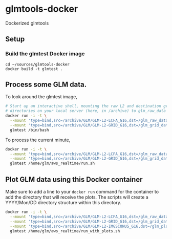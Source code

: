 # glmtools-docker
Dockerized glmtools

## Setup

### Build the glmtest Docker image

```
cd ~/sources/glmtools-docker
docker build -t glmtest .
```
## Process some GLM data. 

To look around the glmtest image,

```bash
# Start up an interactive shell, mounting the raw L2 and destination grid
# directories on your local server (here, in /archive) to glm_raw_data and glm_grid_data in the container
docker run -i -t \
  --mount 'type=bind,src=/archive/GLM/GLM-L2-LCFA_G16,dst=/glm_raw_data' \
  --mount 'type=bind,src=/archive/GLM/GLM-L2-GRID_G16,dst=/glm_grid_data' \
  glmtest /bin/bash
```

To process the current minute,

```bash
docker run -i -t \
  --mount 'type=bind,src=/archive/GLM/GLM-L2-LCFA_G16,dst=/glm_raw_data' \
  --mount 'type=bind,src=/archive/GLM/GLM-L2-GRID_G16,dst=/glm_grid_data' \
  glmtest /home/glm/aws_realtime/run.sh
```

## Plot GLM data using this Docker container

Make sure to add a line to your `docker run` command for the container to add
the directory that will receive the plots. The scripts will create a
YYYY/Mon/DD directory structure within this directory.

```bash
docker run -i -t \
  --mount 'type=bind,src=/archive/GLM/GLM-L2-LCFA_G16,dst=/glm_raw_data' \
  --mount 'type=bind,src=/archive/GLM/GLM-L2-GRID_G16,dst=/glm_grid_data' \
  --mount 'type=bind,src=/archive/GLM/GLM-L2-IMGSCONUS_G16,dst=/glm_plots' \
  glmtest /home/glm/aws_realtime/run_with_plots.sh
```
